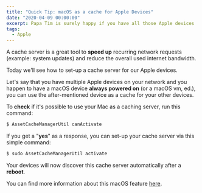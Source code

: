 ```yaml
---
title: "Quick Tip: macOS as a cache for Apple Devices"
date: "2020-04-09 00:00:00"
excerpt: Papa Tim is surely happy if you have all those Apple devices
tags:
  - Apple
---
```


A cache server is a great tool to **speed up** recurring network requests (example: system updates) and reduce the overall used internet bandwidth.

Today we'll see how to set-up a cache server for our Apple devices.

Let's say that you have multiple Apple devices on your network and you happen to have a macOS device **always powered on** (or a macOS vm, ed.), you can use the after-mentioned device as a cache for your other devices.

To **check** if it's possible to use your Mac as a caching server, run this command:

```bash
$ AssetCacheManagerUtil canActivate
```

If you get a "**yes**" as a response, you can set-up your cache server via this simple command:

```bash
$ sudo AssetCacheManagerUtil activate
```

Your devices will now discover this cache server automatically after a **reboot**.

You can find more information about this macOS feature [here](https://support.apple.com/guide/mac-help/manage-content-caching-command-line-mac-mchla6d4541e/mac).
